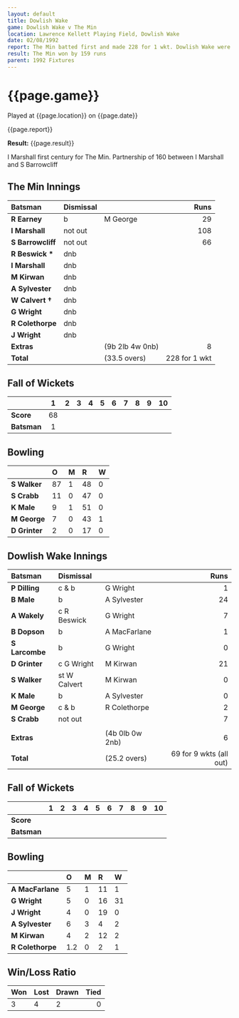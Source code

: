 ```yaml
---
layout: default
title: Dowlish Wake
game: Dowlish Wake v The Min
location: Lawrence Kellett Playing Field, Dowlish Wake
date: 02/08/1992
report: The Min batted first and made 228 for 1 wkt. Dowlish Wake were bowled out for 69
result: The Min won by 159 runs
parent: 1992 Fixtures
---
```


# {{page.game}}

Played at {{page.location}} on {{page.date}}

{{page.report}}

**Result:** {{page.result}}

I Marshall first century for The Min. Partnership of 160 between I Marshall and S Barrowcliff

## The Min Innings

| Batsman | Dismissal |  | Runs |
|:---|:---|---|---:|
| **R Earney** | b | M George | 29 | 
| **I Marshall** | not out |  | 108 | 
| **S Barrowcliff** | not out |  | 66 | 
| **R Beswick &#42;** | dnb |  |  | 
| **I Marshall** | dnb |  |  | 
| **M Kirwan** | dnb |  |  | 
| **A Sylvester** | dnb |  |  | 
| **W Calvert &#8224;** | dnb |  |  | 
| **G Wright** | dnb |  |  | 
| **R Colethorpe** | dnb |  |  | 
| **J Wright** |dnb |  |  | 
| **Extras** | | (9b 2lb 4w 0nb) | 8 | 
| **Total** | | (33.5 overs) | 228 for 1 wkt | 

## Fall of Wickets

| | 1 | 2 | 3 | 4 | 5 | 6 | 7 | 8 | 9 | 10 |
|---|:---:|:---:|:---:|:---:|:---:|:---:|:---:|:---:|:---:|:---:|
| **Score** | 68 |  |  |  |  |  |  |  |  |  |
| **Batsman** | 1 |  |  |  |  |  |  |  |  |  |

## Bowling

| | O | M | R | W |
|---|:---|:---|:---|:---|
| **S Walker** | 87 | 1 | 48 | 0 | 
| **S Crabb** | 11 | 0 | 47 | 0 | 
| **K Male** | 9 | 1 | 51 | 0 | 
| **M George** | 7 | 0 | 43 | 1 | 
| **D Grinter** | 2 | 0 | 17 | 0 | 

## Dowlish Wake Innings

| Batsman | Dismissal |  | Runs |
|:---|:---|---|---:|
| **P Dilling** | c & b | G Wright | 1 | 
| **B Male** | b | A Sylvester | 24 | 
| **A Wakely** | c R Beswick | G Wright | 7 | 
| **B Dopson** | b | A MacFarlane | 1 | 
| **S Larcombe** | b | G Wright | 0 | 
| **D Grinter** | c G Wright | M Kirwan | 21 |
| **S Walker** | st W Calvert | M Kirwan | 0 | 
| **K Male** | b | A Sylvester | 0 |
| **M George** | c & b | R Colethorpe | 2 | 
| **S Crabb** | not out |  | 7 | 
|  |  |  |  |
| **Extras** | | (4b 0lb 0w 2nb) | 6 | 
| **Total** | | (25.2 overs) | 69 for 9 wkts (all out) | 

## Fall of Wickets

| | 1 | 2 | 3 | 4 | 5 | 6 | 7 | 8 | 9 | 10 |
|---|:---:|:---:|:---:|:---:|:---:|:---:|:---:|:---:|:---:|:---:|
| **Score** |  |  |  |  |  |  |  |  |  |  |
| **Batsman** |  |  |  |  |  |  |  |  |  |  |

## Bowling

| | O | M | R | W |
|---|:---|:---|:---|:---|
| **A MacFarlane** | 5 | 1 | 11 | 1 | 
| **G Wright** | 5 | 0 | 16 | 31 | 
| **J Wright** | 4 | 0 | 19 | 0 | 
| **A Sylvester** | 6 | 3 | 4 | 2 | 
| **M Kirwan** | 4 | 2 | 12 | 2 |
| **R Colethorpe** | 1.2 | 0 | 2 | 1 |

## Win/Loss Ratio

| Won | Lost | Drawn | Tied |
|:---|:---|:---|---:|
| 3 | 4 | 2 | 0 |